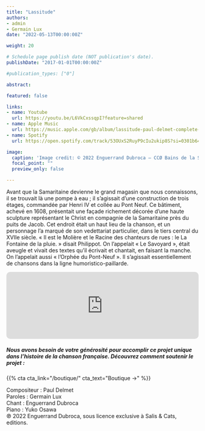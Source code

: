 ```yaml
---
title: "Lassitude"
authors:
- admin
- Germain Lux
date: "2022-05-13T00:00:00Z"

weight: 20

# Schedule page publish date (NOT publication's date).
publishDate: "2017-01-01T00:00:00Z"

#publication_types: ["0"]

abstract: 

featured: false

links:
- name: Youtube
  url: https://youtu.be/L6VkCxssqpI?feature=shared
- name: Apple Music
  url: https://music.apple.com/gb/album/lassitude-paul-delmet-complete-songs/1622399706?i=1622399719
- name: Spotify
  url: https://open.spotify.com/track/53OUxS2RuyP9cIu2ukip8S?si=0301b640788e43f9

image:
  caption: 'Image credit: © 2022 Enguerrand Dubroca – CCØ Bains de la Samaritaine, Anonyme – Paris Collections / Musée Carnavalet'
  focal_point: ""
  preview_only: false

---
```


Avant que la Samaritaine devienne le grand magasin que nous connaissons, il se trouvait là une pompe à eau ; il s’agissait d’une construction de trois étages, commandée par Henri IV et collée au Pont Neuf. Ce bâtiment, achevé en 1608, présentait une façade richement décorée d’une haute sculpture représentant le Christ en compagnie de la Samaritaine près du puits de Jacob. Cet endroit était un haut lieu de la chanson, et un personnage l’a marqué de son vedettariat particulier, dans le tiers central du XVIIe siècle. « Il est le Molière et le Racine des chanteurs de rues : le La Fontaine de la pluie. » disait Philippot. On l’appelait « Le Savoyard », était aveugle et vivait des textes qu’il écrivait et chantait, en faisant la manche. On l’appelait aussi « l’Orphée du Pont-Neuf ». Il s’agissait essentiellement de chansons dans la ligne humoristico-paillarde.


<iframe allow="autoplay *; encrypted-media *; fullscreen *; clipboard-write" frameborder="0" height="175" style="width:100%;max-width:720px;overflow:hidden;border-radius:10px;" sandbox="allow-forms allow-popups allow-same-origin allow-scripts allow-storage-access-by-user-activation allow-top-navigation-by-user-activation" src="https://embed.music.apple.com/gb/album/lassitude-paul-delmet-complete-songs/1622399706?i=1622399719"></iframe>

##### Nous avons besoin de votre générosité pour accomplir ce projet unique dans l’histoire de la chanson française. Découvrez comment soutenir le projet :
{{% cta cta_link="/boutique/" cta_text="Boutique →" %}}

<p>Compositeur : Paul Delmet <br>
Paroles : Germain Lux<br>
Chant : Enguerrand Dubroca<br>
Piano : Yuko Osawa<br>
℗ 2022 Enguerrand Dubroca, sous licence exclusive à Salis & Cats, editions.</p>


